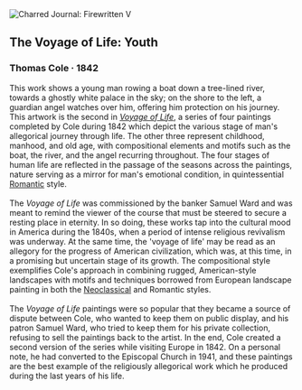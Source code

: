 <div class="artwork-of-the-day">
  <div class="container">
    <div class="img-wrapper">
      <img
        src="https://uploads6.wikiart.org/00340/images/thomas-cole/youth.jpg!Large.jpg"
        alt="Charred Journal: Firewritten V" />
    </div>
    <div class="artwork-detail">
      <div class="artwork-origin"> 
        <h2 class="artwork-name">The Voyage of Life: Youth</h2>
        <h3 class="artist">
          Thomas Cole
                    ·  1842
        </h3>
      </div>
      <p class="description">
        <span class="artwork-description-text ng-binding" ng-bind-html="viewModel.ArtworkOfTheDay.Description | unsafe">This work shows a young man rowing a boat down a tree-lined river, towards a ghostly white palace in the sky; on the shore to the left, a guardian angel watches over him, offering him protection on his journey. This artwork is the second in <a target="_blank" href="https://www.wikiart.org/en/thomas-cole/all-works#!#filterName:Series_the-voyage-of-life,resultType:masonry"><i>Voyage of Life</i></a>, a series of four paintings completed by Cole during 1842 which depict the various stage of man's allegorical journey through life. The other three represent childhood, manhood, and old age, with compositional elements and motifs such as the boat, the river, and the angel recurring throughout. The four stages of human life are reflected in the passage of the seasons across the paintings, nature serving as a mirror for man's emotional condition, in quintessential <a target="_blank" href="https://www.wikiart.org/en/paintings-by-style/romanticism">Romantic</a> style.<br><br>The <i>Voyage of Life</i> was commissioned by the banker Samuel Ward and was meant to remind the viewer of the course that must be steered to secure a resting place in eternity. In so doing, these works tap into the cultural mood in America during the 1840s, when a period of intense religious revivalism was underway. At the same time, the 'voyage of life' may be read as an allegory for the progress of American civilization, which was, at this time, in a promising but uncertain stage of its growth. The compositional style exemplifies Cole's approach in combining rugged, American-style landscapes with motifs and techniques borrowed from European landscape painting in both the <a target="_blank" href="https://www.wikiart.org/en/paintings-by-style/neoclassicism">Neoclassical</a> and Romantic styles.<br><br> The <i>Voyage of Life</i> paintings were so popular that they became a source of dispute between Cole, who wanted to keep them on public display, and his patron Samuel Ward, who tried to keep them for his private collection, refusing to sell the paintings back to the artist. In the end, Cole created a second version of the series while visiting Europe in 1842. On a personal note, he had converted to the Episcopal Church in 1941, and these paintings are the best example of the religiously allegorical work which he produced during the last years of his life. </span>
                        <div class="text-shadow-container" ng-show="showShadow" style=""></div>
      </p>
    </div>
  </div>

</div>
